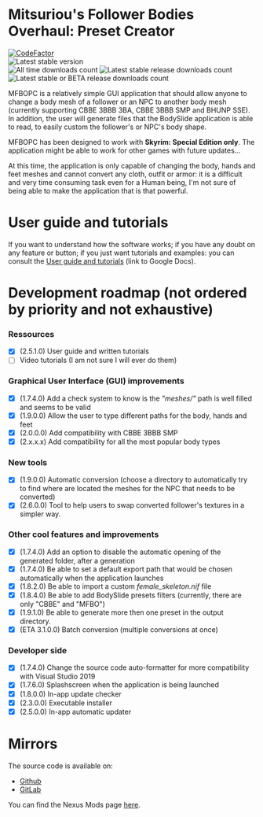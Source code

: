 # Mitsuriou's Follower Bodies Overhaul: Preset Creator
[![CodeFactor](https://img.shields.io/codefactor/grade/github/Mitsuriou/MFBO-Preset-Creator/main?label=Code%20quality(CodeFactor)&style=flat-square&logo=CodeFactor&logoColor=white)](https://www.codefactor.io/repository/github/mitsuriou/mfbo-preset-creator)  
![Latest stable version](https://img.shields.io/github/v/release/Mitsuriou/MFBO-Preset-Creator?label=Latest%20stable%20version&logo=GitHub&logoColor=white&style=flat-square)  
![All time downloads count](https://img.shields.io/github/downloads/Mitsuriou/MFBO-Preset-Creator/total?label=All%20time%20downloads%20count&logo=Github&logoColor=white&style=flat-square)
![Latest stable release downloads count](https://img.shields.io/github/downloads/Mitsuriou/MFBO-Preset-Creator/latest/total?label=Latest%20stable%20release%20downloads%20count&logo=Github&logoColor=white&style=flat-square)
![Latest stable or BETA release downloads count](https://img.shields.io/github/downloads-pre/Mitsuriou/MFBO-Preset-Creator/latest/total?label=Latest%20stable%20or%20BETA%20release%20downloads%20count&logo=Github&logoColor=white&style=flat-square)

MFBOPC is a relatively simple GUI application that should allow anyone to change a body mesh of a follower or an NPC to another body mesh (currently supporting CBBE 3BBB 3BA, CBBE 3BBB SMP and BHUNP SSE).
In addition, the user will generate files that the BodySlide application is able to read, to easily custom the follower's or NPC's body shape.

MFBOPC has been designed to work with **Skyrim: Special Edition only**. The application might be able to work for other games with future updates...

At this time, the application is only capable of changing the body, hands and feet meshes and cannot convert any cloth, outfit or armor: it is a difficult and very time consuming task even for a Human being, I'm not sure of being able to make the application that is that powerful.

# User guide and tutorials
If you want to understand how the software works; if you have any doubt on any feature or button; if you just want tutorials and examples: you can consult the [User guide and tutorials](https://docs.google.com/document/d/1WpDKMk_WoPRrj0Lkst6TptUGEFAC2xYGd3HUBYxPQ-A/edit?usp=sharing) (link to Google Docs).

# Development roadmap (not ordered by priority and not exhaustive)
### Ressources
- [X] (2.5.1.0) User guide and written tutorials
- [ ] Video tutorials (I am not sure I will ever do them)

### Graphical User Interface (GUI) improvements
- [X] (1.7.4.0) Add a check system to know is the *"meshes/"* path is well filled and seems to be valid
- [X] (1.9.0.0) Allow the user to type different paths for the body, hands and feet
- [X] (2.0.0.0) Add compatibility with CBBE 3BBB SMP
- [X] (2.x.x.x) Add compatibility for all the most popular body types

### New tools
- [X] (1.9.0.0) Automatic conversion (choose a directory to automatically try to find where are located the meshes for the NPC that needs to be converted)
- [X] (2.6.0.0) Tool to help users to swap converted follower's textures in a simpler way.

### Other cool features and improvements
- [X] (1.7.4.0) Add an option to disable the automatic opening of the generated folder, after a generation
- [X] (1.7.4.0) Be able to set a default export path that would be chosen automatically when the application launches
- [X] (1.8.2.0) Be able to import a custom *female_skeleton.nif* file
- [X] (1.8.4.0) Be able to add BodySlide presets filters (currently, there are only "CBBE" and "MFBO")
- [X] (1.9.1.0) Be able to generate more then one preset in the output directory.
- [X] (ETA 3.1.0.0) Batch conversion (multiple conversions at once)

### Developer side
- [X] (1.7.4.0) Change the source code auto-formatter for more compatibility with Visual Studio 2019
- [X] (1.7.6.0) Splashscreen when the application is being launched
- [X] (1.8.0.0) In-app update checker
- [X] (2.3.0.0) Executable installer
- [X] (2.5.0.0) In-app automatic updater

# Mirrors
The source code is available on:
- [Github](https://github.com/Mitsuriou/MFBO-Preset-Creator)
- [GitLab](https://gitlab.com/Mitsuriou/MFBO-Preset-Creator)

You can find the Nexus Mods page [here](https://www.nexusmods.com/skyrimspecialedition/mods/44706).
